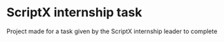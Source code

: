 # ScriptX internship task
 Project made for a task given by the ScriptX internship leader to complete
